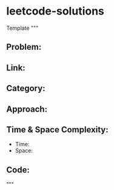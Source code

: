 # leetcode-solutions
Template
"""
## Problem:

## Link:

## Category:

## Approach:

## Time & Space Complexity:
- Time: 
- Space: 

## Code:
"""
